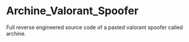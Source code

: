 # Archine_Valorant_Spoofer
Full reverse engineered source code of a pasted valorant spoofer called archine.
